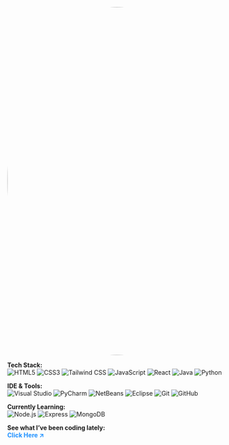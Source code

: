 <p align="center"> 
  <img src="https://github.com/user-attachments/assets/87a5b73f-5b77-495c-86b3-9019deda61eb" 
       alt="me" 
       width="800" 
       style="border-radius: 90%;">

  <b>Tech Stack:</b> <br>
  ![HTML5](https://img.shields.io/badge/HTML5-E34F26?style=for-the-badge&logo=html5&logoColor=white)
  ![CSS3](https://img.shields.io/badge/CSS3-1572B6?style=for-the-badge&logo=css3&logoColor=white)
  ![Tailwind CSS](https://img.shields.io/badge/Tailwind_CSS-06B6D4?style=for-the-badge&logo=tailwind-css&logoColor=white)
  ![JavaScript](https://img.shields.io/badge/JavaScript-F7DF1E?style=for-the-badge&logo=javascript&logoColor=black)
  ![React](https://img.shields.io/badge/React-61DAFB?style=for-the-badge&logo=react&logoColor=black)
  ![Java](https://img.shields.io/badge/Java-007396?style=for-the-badge&logo=java&logoColor=white)
  ![Python](https://img.shields.io/badge/Python-3776AB?style=for-the-badge&logo=python&logoColor=white)

  <b>IDE & Tools:</b> <br>
  ![Visual Studio](https://img.shields.io/badge/Visual_Studio-5C2D91?style=for-the-badge&logo=visual-studio&logoColor=white)
  ![PyCharm](https://img.shields.io/badge/PyCharm-000000?style=for-the-badge&logo=pycharm&logoColor=white)
  ![NetBeans](https://img.shields.io/badge/NetBeans-0078CE?style=for-the-badge&logo=apache-netbeans-ide&logoColor=white)
  ![Eclipse](https://img.shields.io/badge/Eclipse-2C2255?style=for-the-badge&logo=eclipse-ide&logoColor=white)
  ![Git](https://img.shields.io/badge/Git-F05032?style=for-the-badge&logo=git&logoColor=white)
  ![GitHub](https://img.shields.io/badge/GitHub-181717?style=for-the-badge&logo=github&logoColor=white)

  <b>Currently Learning:</b> <br>
  ![Node.js](https://img.shields.io/badge/Node.js-339933?style=for-the-badge&logo=node.js&logoColor=white)
  ![Express](https://img.shields.io/badge/Express.js-000000?style=for-the-badge&logo=express&logoColor=white)
  ![MongoDB](https://img.shields.io/badge/MongoDB-47A248?style=for-the-badge&logo=mongodb&logoColor=white)

  <b>See what I’ve been coding lately:</b> <br>
  <a href="http://tiny.cc/jm2u001" 
     target="_blank" 
     rel="noopener noreferrer" 
     style="text-decoration:none; color:#1e90ff; font-weight:bold;">
     Click Here ↗
  </a>

</p>


